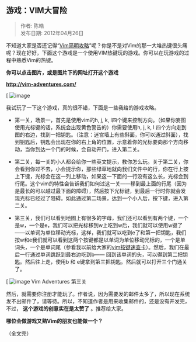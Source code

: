 ## 游戏：VIM大冒险  

> 作者: 陈皓  
> 发布日期: 2012年04月26日  

不知道大家是否还记得“[Vim简明攻略](https://coolshell.cn/articles/5426.html "简明 Vim 练级攻略")”呢？你是不是对Vim的那一大堆热键很头痛呢？现在好好，下面这个游戏是一个使用VIM热键玩的游戏。你可以在玩游戏的过程中熟悉Vim的热键。

**你可以点击图片，或是图片下的网址打开这个游戏**

**<http://vim-adventures.com/>**

[
![image](http://vim-adventures.com/)

我试玩了一下这个游戏，真的很不错，下面是一些我给的游戏攻略。

* 第一关，场景一，首先是使用vim的h, j, k, l四个键来控制方向。（如果你妄图使用光标键的话，系统会出现黄色警告的）你需要使用h, j, k, l 四个方向走到图的右边，找到一把钥匙。（注意：迷宫墙上有些斜面，你可以通过斜面），找到钥匙后，钥匙会出现在你的右上角的位置，示意着你的光标要向那个方向移动，当你到达一个门的时候，会自动开门，进入第二关。

* 第二关，每一关的小人都会给你一些英文提示，教你怎么玩。关于第二关，你会看到你过不去，小会提示你，那些绿草地就向我们文件中的行，你在行上按上下键，光标会在这一列上移动，如果这一下面的一行没有这么长，光标会到行尾。这个vim的特性会告诉我们如何过这一关——移到最上面的行尾（因为是最长的可以越过最下面的障碍），然后按下光标键，到最后一行时你就会发现光标已经过了阻碍。如此通过第二场景，达到一个小人后，按下键，进入第二关。

* 第三关，我们可以看到地图上有很多的字母，我们还可以看到有两个键，一个是w，一个是e，我们可以把光标移到w上吃到w后，我们就可以使用w键了——以单词为单位移动光标，这样，我们就可以吃到e了和第一把钥匙，我们按w和e我们就可以看到这两个按键都是以单词为单位移动光标的，一个是单词头，一个是单词尾（参看我以前给大家的[vim按键速查卡](https://coolshell.cn/articles/5479.html "给程序员的VIM速查卡")）。然后，我们在最后一行通过单词跳跃到最右边吃到b—— 回到该单词的头，可以得到第二把钥匙。然后往上走，使用b 和 e键拿到第三把钥匙。然后就可以打开三个门通关了。

[
![image](http://vim-adventures.com/)
Vim Adventures 第三关

然后，就需要你注册才能玩了。作者说，因为需要发的邮件太多了，所以现在系统发不出邮件了，请等待。所以，不知道作者是用来收集邮件的，还是没有开发完，不过， **这个游戏的创意实在是太赞了** 。推荐给大家。

**哪位会做游戏又熟Vim的朋友也能做一个？**

（全文完）
